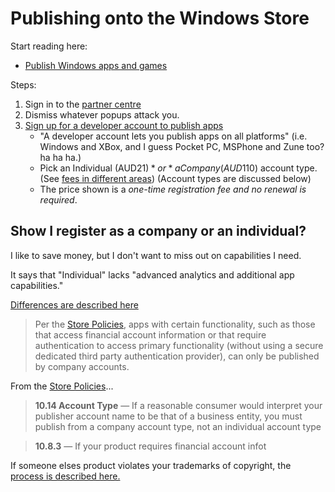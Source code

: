 ﻿# Publishing onto the Windows Store

Start reading here:

- [Publish Windows apps and games](https://docs.microsoft.com/en-us/windows/uwp/publish/)

Steps:

1. Sign in to the [partner centre](https://partner.microsoft.com/en-us/dashboard/directory)
2. Dismiss whatever popups attack you.
3. [Sign up for a developer account to publish apps](https://partner.microsoft.com/en-US/dashboard/apps/signup)
	- "A developer account lets you publish apps on all platforms" (i.e. Windows and XBox, and I guess Pocket PC, MSPhone and Zune too? ha ha ha.)
	- Pick an Individual (AUD$21) *or* a Company (AUD$110) account type. (See [fees in different areas](https://docs.microsoft.com/en-us/windows/uwp/publish/account-types-locations-and-fees?redirectedfrom=MSDN#developer-account-and-app-submission-markets)) (Account types are discussed below)
	- The price shown is a *one-time registration fee and no renewal is required*.


## Show I register as a company or an individual?

I like to save money, but I don't want to miss out on capabilities I need.

It says that "Individual" lacks "advanced analytics and additional app capabilities."

[Differences are described here](https://docs.microsoft.com/en-us/windows/uwp/publish/account-types-locations-and-fees?redirectedfrom=MSDN)


> Per the [Store Policies](https://docs.microsoft.com/en-us/windows/uwp/publish/store-policies#1014-account-type), apps with certain functionality, such as those that access financial account information or that require authentication to access primary functionality (without using a secure dedicated third party authentication provider), can only be published by company accounts.


From the [Store Policies](https://docs.microsoft.com/en-us/windows/uwp/publish/store-policies#1014-account-type)...

> **10.14 Account Type** &mdash; If a reasonable consumer would interpret your publisher account name to be that of a business entity, you must publish from a company account type, not an individual account type

> **10.8.3** &mdash; If your product requires financial account infot

If someone elses product violates your trademarks of copyright, the [process is described here.](https://docs.microsoft.com/en-us/windows/uwp/publish/trademark-and-copyright-protection)